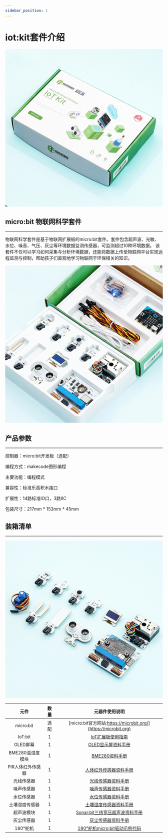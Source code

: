 ```yaml
---
sidebar_position: 1
---
```


# iot:kit套件介绍

![](./images/iot_kit_03.jpg)

## micro:bit 物联网科学套件
---
物联网科学套件是基于物联网扩展板的micro:bit套件。套件包含超声波、光敏、水位、噪音、气压、灰尘等环境数据监测传感器，可监测超过10种环境数据。
该套件不仅可以学习如何采集与分析环境数据，还能将数据上传至物联网平台实现远程监测与控制，帮助孩子们直观地学习物联网于环保相关的知识。


![](./images/iot_kit_04.jpg)


## 产品参数
---
控制器：micro:bit开发板（选配）

编程方式：makecode图形编程

主要功能：编程模式

兼容性：标准乐高积木接口

扩展性：14路标准IO口，3路IIC

包装尺寸：217mm * 153mm * 45mm


## 装箱清单
---

![](./images/iot_kit_02.jpg)

|元件|数量|元器件使用说明|
|:-:|:-:|:-:|
|micro:bit| 选 配 |[micro:bit官方网站:https://microbit.org/](https://microbit.org)|
|IoT:bit|1|[IoT扩展板使用指南](http://www.elecfreaks.com/learn-cn/microbitKit/iot_kit/iot_bit.html)|
|OLED屏幕|1|[OLED显示屏资料手册](http://www.elecfreaks.com/learn-cn/microbitOctopus/output/octopus_ef03155.html)|
|BME280温湿度模块|1|[BME280资料手册](http://www.elecfreaks.com/learn-cn/microbitOctopus/sensor/octopus_ef04087.html)|
|PIR人体红外传感器|1|[人体红外传感器资料手册](http://www.elecfreaks.com/learn-cn/microbitOctopus/sensor/octopus_ef04055.html)|
|光线传感器|1|[光线传感器资料手册](http://www.elecfreaks.com/learn-cn/microbitOctopus/sensor/octopus_ef04032.html)|
|噪声传感器|1|[噪声传感器资料手册](http://www.elecfreaks.com/learn-cn/microbitOctopus/sensor/octopus_ef04081.html)|
|水位传感器|1|[水位传感器资料手册](http://www.elecfreaks.com/learn-cn/microbitOctopus/sensor/octopus_ef04094.html)|
|土壤湿度传感器|1|[土壤湿度传感器资料手册](http://www.elecfreaks.com/learn-cn/microbitOctopus/sensor/octopus_ef04027.html)|
|超声波模块|1|[Sonar:bit三线宽压超声波资料手册](http://www.elecfreaks.com/learn-cn/microbitOctopus/sensor/sonar_bit.html)|
|灰尘传感器|1|[灰尘传感器资料手册](http://www.elecfreaks.com/learn-cn/microbitOctopus/sensor/octopus_ef11083.html)|
|180°舵机|1|[180°舵机micro:bit驱动示例代码](https://makecode.microbit.org/_3R4bPr75P4jJ)|
